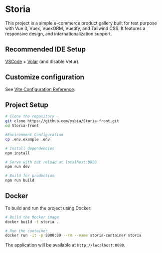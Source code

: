 # Storia

This project is a simple e-commerce product gallery built for test purpose with Vue 3, Vuex, VuexORM, Vuetify, and Tailwind CSS. It features a responsive design, and internationalization support.

## Recommended IDE Setup

[VSCode](https://code.visualstudio.com/) + [Volar](https://marketplace.visualstudio.com/items?itemName=Vue.volar) (and disable Vetur).

## Customize configuration

See [Vite Configuration Reference](https://vitejs.dev/config/).

## Project Setup

```bash
# Clone the repository
git clone https://github.com/ysbia/Storia-front.git
cd Storia-front

#Environment Configuration
cp .env.example .env

# Install dependencies
npm install

# Serve with hot reload at localhost:8080
npm run dev

# Build for production
npm run build
```

## Docker

To build and run the project using Docker:

```bash
# Build the Docker image
docker build -t storia .

# Run the container
docker run -it -p 8080:80 --rm --name storia-container storia
```

The application will be available at `http://localhost:8080`.
